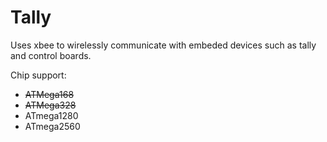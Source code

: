 # Tally
Uses xbee to wirelessly communicate with embeded devices such as tally and control boards.

Chip support:
* ~~ATMega168~~
* ~~ATMega328~~
* ATmega1280
* ATmega2560
